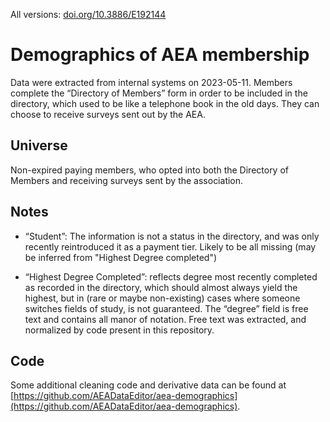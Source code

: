 All versions: [doi.org/10.3886/E192144](https://doi.org/10.3886/E192144)

# Demographics of AEA membership

Data were extracted from internal systems on 2023-05-11. Members complete the “Directory of Members” form in order to be included in the directory, which used to be like a telephone book in the old days. They can choose to receive surveys sent out by the AEA.

## Universe

Non-expired paying members, who opted into both the Directory of Members and receiving surveys sent by the association.


## Notes

- “Student”: The information is not a status in the directory, and was only recently reintroduced it as a payment tier. Likely to be all missing (may be inferred from "Highest Degree completed")

- “Highest Degree Completed”:  reflects degree most recently completed as recorded in the directory, which should almost always yield the highest, but in (rare or maybe non-existing) cases where someone switches fields of study, is not guaranteed.  The “degree” field is free text and contains all manor of notation. Free text was extracted, and normalized by code present in this repository.

## Code

Some additional cleaning code and derivative data can be found at [https://github.com/AEADataEditor/aea-demographics](https://github.com/AEADataEditor/aea-demographics).


